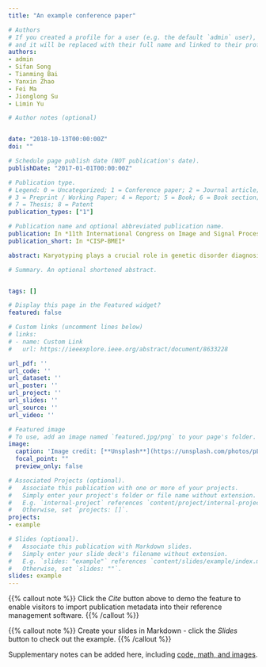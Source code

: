 ```yaml
---
title: "An example conference paper"

# Authors
# If you created a profile for a user (e.g. the default `admin` user), write the username (folder name) here 
# and it will be replaced with their full name and linked to their profile.
authors:
- admin
- Sifan Song
- Tianming Bai
- Yanxin Zhao
- Fei Ma
- Jionglong Su
- Limin Yu

# Author notes (optional)


date: "2018-10-13T00:00:00Z"
doi: ""

# Schedule page publish date (NOT publication's date).
publishDate: "2017-01-01T00:00:00Z"

# Publication type.
# Legend: 0 = Uncategorized; 1 = Conference paper; 2 = Journal article;
# 3 = Preprint / Working Paper; 4 = Report; 5 = Book; 6 = Book section;
# 7 = Thesis; 8 = Patent
publication_types: ["1"]

# Publication name and optional abbreviated publication name.
publication: In *11th International Congress on Image and Signal Processing, BioMedical Engineering and Informatics*
publication_short: In *CISP-BMEI*

abstract: Karyotyping plays a crucial role in genetic disorder diagnosis. Currently Karyotyping requires consid- erable manual efforts, domain expertise and experience, and is very time consuming. Automating the karyotyping process has been an important and popular task. This study focuses on classification of chromosomes into 23 types, a step towards fully automatic karyotyping. This study pro- poses a convolutional neural network (CNN) based deep learning network to automatically classify chromosomes. The proposed method was trained and tested on a dataset containing 10304 chromosome images, and was further tested on a dataset containing 4830 chromosomes. The proposed method achieved an accuracy of 92.5%, outperforming three other methods appeared in the literature. To investigate how applicable the proposed method is to the doctors, a metric named proportion of well classified karyotype was also designed. An result of 91.3% was achieved on this metric, indicating that the proposed classification method could be used to aid doctors in genetic disorder diagnosis.

# Summary. An optional shortened abstract.


tags: []

# Display this page in the Featured widget?
featured: false

# Custom links (uncomment lines below)
# links:
# - name: Custom Link
#   url: https://ieeexplore.ieee.org/abstract/document/8633228

url_pdf: ''
url_code: ''
url_dataset: ''
url_poster: ''
url_project: ''
url_slides: ''
url_source: ''
url_video: ''

# Featured image
# To use, add an image named `featured.jpg/png` to your page's folder. 
image:
  caption: 'Image credit: [**Unsplash**](https://unsplash.com/photos/pLCdAaMFLTE)'
  focal_point: ""
  preview_only: false

# Associated Projects (optional).
#   Associate this publication with one or more of your projects.
#   Simply enter your project's folder or file name without extension.
#   E.g. `internal-project` references `content/project/internal-project/index.md`.
#   Otherwise, set `projects: []`.
projects:
- example

# Slides (optional).
#   Associate this publication with Markdown slides.
#   Simply enter your slide deck's filename without extension.
#   E.g. `slides: "example"` references `content/slides/example/index.md`.
#   Otherwise, set `slides: ""`.
slides: example
---
```


{{% callout note %}}
Click the *Cite* button above to demo the feature to enable visitors to import publication metadata into their reference management software.
{{% /callout %}}

{{% callout note %}}
Create your slides in Markdown - click the *Slides* button to check out the example.
{{% /callout %}}

Supplementary notes can be added here, including [code, math, and images](https://wowchemy.com/docs/writing-markdown-latex/).
